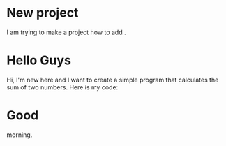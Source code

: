 # New project 
I am trying to make a project how to add .

# Hello Guys
Hi, I'm new here and I want to create a simple program that calculates the sum of two numbers. Here is my code:

# Good
morning.